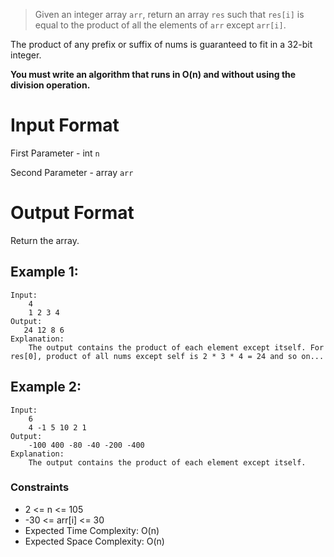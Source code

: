 > Given an integer array `arr`, return an array `res` such that `res[i]` is equal to the product of all the elements of `arr` except `arr[i]`.

The product of any prefix or suffix of nums is guaranteed to fit in a 32-bit integer.

**You must write an algorithm that runs in O(n) and without using the division operation.**

# Input Format

First Parameter - int `n`

Second Parameter - array `arr`

# Output Format

Return the array.

## Example 1:

```
Input:
    4
    1 2 3 4
Output:
   24 12 8 6
Explanation:
    The output contains the product of each element except itself. For res[0], product of all nums except self is 2 * 3 * 4 = 24 and so on...
```

## Example 2:

```
Input:
    6
    4 -1 5 10 2 1
Output:
    -100 400 -80 -40 -200 -400
Explanation:
    The output contains the product of each element except itself.
```

### Constraints

- 2 <= n <= 105
- -30 <= arr[i] <= 30
- Expected Time Complexity: O(n)
- Expected Space Complexity: O(n)
